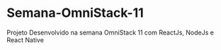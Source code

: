 # Semana-OmniStack-11
Projeto Desenvolvido na semana OmniStack 11 com ReactJs, NodeJs e React Native
